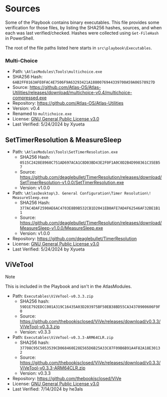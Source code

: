 # Sources
Some of the Playbook contains binary executables. This file provides some verification for those files, by listing the SHA256 hashes, sources, and when each was last verified/checked. Hashes were collected using `Get-FileHash` in PowerShell.

The root of the file paths listed here starts in `src\playbook\Executables`.

### Multi-Choice

- Path: `\AtlasModules\Tools\multichoice.exe`
- SHA256 Hash: `6AB2FF0163AFE0FAC4E7506F9A63293421A1880076944339700A59A06578927D`
- Source: https://github.com/Atlas-OS/Atlas-Utilities/releases/download/multichoice-v0.4/multichoice-compressed.exe
- Repository: https://github.com/Atlas-OS/Atlas-Utilities
- Version: v0.4
- Renamed to `multichoice.exe`
- License: [GNU General Public License v3.0](https://github.com/Atlas-OS/utilities/blob/main/LICENSE)
- Last Verified: 5/24/2024 by Xyueta

## SetTimerResolution & MeasureSleep

- Path: `\AtlasModules\Tools\SetTimerResolution.exe`
    - SHA256 Hash: `0515C2428E8960C751AD697ACA1C8D03BD43E2F0F1A0C0D2B4D998361C35EB57`
    - Source: https://github.com/deaglebullet/TimerResolution/releases/download/SetTimerResolution-v1.0.0/SetTimerResolution.exe
    - Version: v1.0.0
- Path: `\AtlasDesktop\3. General Configuration\Timer Resolution\! MeasureSleep.exe`
    - SHA256 Hash: `377AC4DAF2590AE6AC4703E8B9B532CB1D2041EB0AFE7AD4F62546AF32BE1B11`
    - Source: https://github.com/deaglebullet/TimerResolution/releases/download/MeasureSleep-v1.0.0/MeasureSleep.exe
    - Version: v1.0.0
- Repository: https://github.com/deaglebullet/TimerResolution
- License: [GNU General Public License v3.0](https://github.com/adeaglebullet/TimerResolution/blob/main/LICENSE)
- Last Verified: 5/24/2024 by Xyueta

## ViVeTool

> [!NOTE]  
> This is included in the Playbook and isn't in the AtlasModules.

- Path: `Executables\ViVeTool-v0.3.3.zip`
    - SHA256 hash: `59D1E792EDCC001A319C16435A03D203975BF50EB38BD55CA34370900606F9F0`
    - Source: https://github.com/thebookisclosed/ViVe/releases/download/v0.3.3/ViVeTool-v0.3.3.zip
    - Version: v0.3.3
- Path: `Executables\ViVeTool-v0.3.3-ARM64CLR.zip`
    - SHA256 hash: `37708C95C5053539CD068460E28E565D6B25A33C87F09B6B91A4F82A18E30132`
    - Source: https://github.com/thebookisclosed/ViVe/releases/download/v0.3.3/ViVeTool-v0.3.3-ARM64CLR.zip
    - Version: v0.3.3
- Repository: https://github.com/thebookisclosed/ViVe
- License: [GNU General Public License v3.0](https://github.com/thebookisclosed/ViVe/blob/master/LICENSE)
- Last Verified: 7/14/2024 by he3als